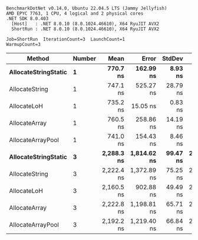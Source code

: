 ```

BenchmarkDotNet v0.14.0, Ubuntu 22.04.5 LTS (Jammy Jellyfish)
AMD EPYC 7763, 1 CPU, 4 logical and 2 physical cores
.NET SDK 8.0.403
  [Host]   : .NET 8.0.10 (8.0.1024.46610), X64 RyuJIT AVX2
  ShortRun : .NET 8.0.10 (8.0.1024.46610), X64 RyuJIT AVX2

Job=ShortRun  IterationCount=3  LaunchCount=1  
WarmupCount=3  

```
| Method               | Number | Mean       | Error       | StdDev   | Min        | Max        | Gen0   | Gen1   | Allocated |
|--------------------- |------- |-----------:|------------:|---------:|-----------:|-----------:|-------:|-------:|----------:|
| **AllocateStringStatic** | **1**      |   **770.7 ns** |   **162.99 ns** |  **8.93 ns** |   **762.8 ns** |   **780.4 ns** | **0.0124** | **0.0114** |   **1.02 KB** |
| AllocateString       | 1      |   747.1 ns |   525.27 ns | 28.79 ns |   720.6 ns |   777.8 ns | 0.0124 | 0.0114 |   1.02 KB |
| AllocateLoH          | 1      |   735.2 ns |    15.05 ns |  0.83 ns |   734.5 ns |   736.1 ns | 0.0124 | 0.0114 |   1.02 KB |
| AllocateArray        | 1      |   760.5 ns |   258.86 ns | 14.19 ns |   747.0 ns |   775.3 ns | 0.0124 | 0.0114 |   1.02 KB |
| AllocateArrayPool    | 1      |   741.0 ns |   154.43 ns |  8.46 ns |   732.3 ns |   749.2 ns | 0.0124 | 0.0114 |   1.02 KB |
| **AllocateStringStatic** | **3**      | **2,288.3 ns** | **1,814.62 ns** | **99.47 ns** | **2,186.0 ns** | **2,384.6 ns** | **0.0343** | **0.0305** |   **3.07 KB** |
| AllocateString       | 3      | 2,222.4 ns | 1,372.89 ns | 75.25 ns | 2,142.5 ns | 2,292.0 ns | 0.0343 | 0.0305 |   3.07 KB |
| AllocateLoH          | 3      | 2,160.5 ns |   902.88 ns | 49.49 ns | 2,104.4 ns | 2,198.1 ns | 0.0343 | 0.0305 |   3.07 KB |
| AllocateArray        | 3      | 2,222.8 ns | 1,198.81 ns | 65.71 ns | 2,152.2 ns | 2,282.1 ns | 0.0343 | 0.0305 |   3.07 KB |
| AllocateArrayPool    | 3      | 2,192.2 ns | 1,219.40 ns | 66.84 ns | 2,115.0 ns | 2,232.3 ns | 0.0343 | 0.0305 |   3.07 KB |
